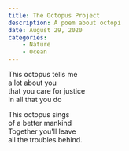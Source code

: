 ```yaml
---
title: The Octopus Project
description: A poem about octopi
date: August 29, 2020
categories:
    - Nature
    - Ocean
---
```


This octopus tells me  
a lot about you  
that you care for justice  
in all that you do

This octopus sings  
of a better mankind  
Together you'll leave  
all the troubles behind.
